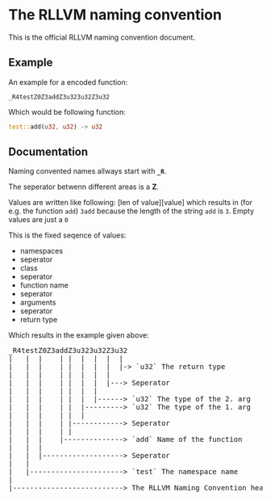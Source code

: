 # The RLLVM naming convention
This is the official RLLVM naming convention document.

## Example
An example for a encoded function:
```
_R4testZ0Z3addZ3u323u32Z3u32
``` 
Which would be following function:
```rust
test::add(u32, u32) -> u32
```

## Documentation
Naming convented names allways start with **`_R`**.

The seperator betwenn different areas is a **Z**.

Values are written like following: [len of value][value]
which results in (for e.g. the function `add`) `3add` because the length of the string `add` is `3`. Empty values are just a `0`

This is the fixed seqence of values:

- namespaces
- seperator
- class
- seperator
- function name
- seperator
- arguments
- seperator
- return type

Which results in the example given above:

<pre>
_R4testZ0Z3addZ3u323u32Z3u32
|   |  |    | |  |  |  |  |
|   |  |    | |  |  |  |  |-> `u32` The return type
|   |  |    | |  |  |  |
|   |  |    | |  |  |  |---> Seperator
|   |  |    | |  |  |
|   |  |    | |  |  |------> `u32` The type of the 2. arg
|   |  |    | |  |---------> `u32` The type of the 1. arg
|   |  |    | |  |
|   |  |    | |------------> Seperator
|   |  |    | |
|   |  |    |--------------> `add` Name of the function 
|   |  |
|   |  |-------------------> Seperator 
|   |
|   |----------------------> `test` The namespace name 
|
|--------------------------> The RLLVM Naming Convention header
</pre>